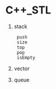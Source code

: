 # C++_STL
1. stack

        push 
        size
        top
        pop
        isEmpty
2. vector
3. queue

